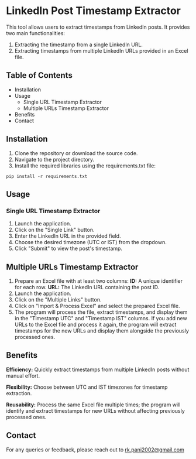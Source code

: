 # LinkedIn Post Timestamp Extractor

This tool allows users to extract timestamps from LinkedIn posts. It provides two main functionalities:

1. Extracting the timestamp from a single LinkedIn URL.
2. Extracting timestamps from multiple LinkedIn URLs provided in an Excel file.
   
## Table of Contents

* Installation
* Usage
  * Single URL Timestamp Extractor
  * Multiple URLs Timestamp Extractor
* Benefits
* Contact
  
## Installation

1. Clone the repository or download the source code.
2. Navigate to the project directory.
2. Install the required libraries using the requirements.txt file:
   
```pip install -r requirements.txt```

## Usage
### Single URL Timestamp Extractor

1. Launch the application.
2. Click on the "Single Link" button.
3. Enter the LinkedIn URL in the provided field.
4. Choose the desired timezone (UTC or IST) from the dropdown.
5. Click "Submit" to view the post's timestamp.
   
## Multiple URLs Timestamp Extractor

1. Prepare an Excel file with at least two columns:
__ID:__ A unique identifier for each row.
__URL:__ The LinkedIn URL containing the post ID.
2. Launch the application.
3. Click on the "Multiple Links" button.
4. Click on "Import & Process Excel" and select the prepared Excel file.
5. The program will process the file, extract timestamps, and display them in the "Timestamp UTC" and "Timestamp IST" columns. If you add new URLs to the Excel file and process it again, the program will extract timestamps for the new URLs and display them alongside the previously processed ones.

## Benefits

__Efficiency:__ Quickly extract timestamps from multiple LinkedIn posts without manual effort.

__Flexibility:__ Choose between UTC and IST timezones for timestamp extraction.

__Reusability:__ Process the same Excel file multiple times; the program will identify and extract timestamps for new URLs without affecting previously processed ones.

## Contact
For any queries or feedback, please reach out to rk.pani2002@gmail.com
